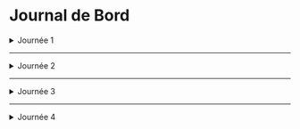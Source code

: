 # Journal de Bord
<details>
  <summary>Journée 1</summary>

  
  - Création des classes
  - Recherche des paramètres d'entrées
  - fonction de simulation de la distribution des clients


</details>

---

<details>
  <summary>Journée 2</summary>

  - Amélioration du code 
  - Implementation / visualisation de graphes
  - Recherche et finalisation des paramétres de sorties
  - Ajout de nouveau paramétres d'entrés (distance, gouts)



</details>

---

<details>
  <summary>Journée 3</summary>

  - Amelioration de la fonction 'Appeal'
  - Paramètres de sorties (taux de satisfactions -> mange dans le restaurants qu'il aime ?, budget restant, temps en file d'attente)


</details>

---

<details>
  <summary>Journée 4</summary>

  - Ajout de la métrique : satisfaction globale (satisf. finale de chaque client)
  - visualisation des swaps (et leur destination) sur les graphes


</details>